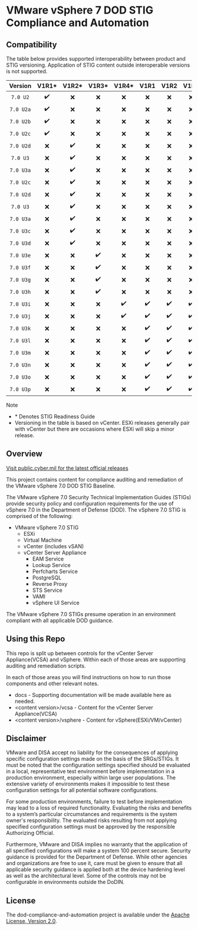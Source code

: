 # VMware vSphere 7 DOD STIG Compliance and Automation

## Compatibility
The table below provides supported interoperability between product and STIG versioning. Application of STIG content outside interoperable versions is not supported.

|      Version      |        V1R1*       |         V1R2*      |         V1R3*      |         V1R4*      |         V1R1       |         V1R2       |         V1R3       |
|:-----------------:|:------------------:|:------------------:|:------------------:|:------------------:|:------------------:|:------------------:|:------------------:|
|     `7.0 U2`      | :heavy_check_mark: |         :x:        |         :x:        |         :x:        |         :x:        |         :x:        |         :x:        |
|     `7.0 U2a`     | :heavy_check_mark: |         :x:        |         :x:        |         :x:        |         :x:        |         :x:        |         :x:        |
|     `7.0 U2b`     | :heavy_check_mark: |         :x:        |         :x:        |         :x:        |         :x:        |         :x:        |         :x:        |
|     `7.0 U2c`     | :heavy_check_mark: |         :x:        |         :x:        |         :x:        |         :x:        |         :x:        |         :x:        |
|     `7.0 U2d`     |        :x:         | :heavy_check_mark: |         :x:        |         :x:        |         :x:        |         :x:        |         :x:        |
|     `7.0 U3`      |        :x:         | :heavy_check_mark: |         :x:        |         :x:        |         :x:        |         :x:        |         :x:        |
|     `7.0 U3a`     |        :x:         | :heavy_check_mark: |         :x:        |         :x:        |         :x:        |         :x:        |         :x:        |
|     `7.0 U2c`     |        :x:         | :heavy_check_mark: |         :x:        |         :x:        |         :x:        |         :x:        |         :x:        |
|     `7.0 U2d`     |        :x:         | :heavy_check_mark: |         :x:        |         :x:        |         :x:        |         :x:        |         :x:        |
|     `7.0 U3`      |        :x:         | :heavy_check_mark: |         :x:        |         :x:        |         :x:        |         :x:        |         :x:        |
|     `7.0 U3a`     |        :x:         | :heavy_check_mark: |         :x:        |         :x:        |         :x:        |         :x:        |         :x:        |
|     `7.0 U3c`     |        :x:         | :heavy_check_mark: |         :x:        |         :x:        |         :x:        |         :x:        |         :x:        |
|     `7.0 U3d`     |        :x:         | :heavy_check_mark: |         :x:        |         :x:        |         :x:        |         :x:        |         :x:        |
|     `7.0 U3e`     |        :x:         |         :x:        | :heavy_check_mark: |         :x:        |         :x:        |         :x:        |         :x:        |
|     `7.0 U3f`     |        :x:         |         :x:        | :heavy_check_mark: |         :x:        |         :x:        |         :x:        |         :x:        |
|     `7.0 U3g`     |        :x:         |         :x:        | :heavy_check_mark: |         :x:        |         :x:        |         :x:        |         :x:        |
|     `7.0 U3h`     |        :x:         |         :x:        | :heavy_check_mark: |         :x:        |         :x:        |         :x:        |         :x:        |
|     `7.0 U3i`     |        :x:         |         :x:        |         :x:        | :heavy_check_mark: | :heavy_check_mark: | :heavy_check_mark: | :heavy_check_mark: |
|     `7.0 U3j`     |        :x:         |         :x:        |         :x:        | :heavy_check_mark: | :heavy_check_mark: | :heavy_check_mark: | :heavy_check_mark: | 
|     `7.0 U3k`     |        :x:         |         :x:        |         :x:        |         :x:        | :heavy_check_mark: | :heavy_check_mark: | :heavy_check_mark: |
|     `7.0 U3l`     |        :x:         |         :x:        |         :x:        |         :x:        | :heavy_check_mark: | :heavy_check_mark: | :heavy_check_mark: |
|     `7.0 U3m`     |        :x:         |         :x:        |         :x:        |         :x:        | :heavy_check_mark: | :heavy_check_mark: | :heavy_check_mark: |
|     `7.0 U3n`     |        :x:         |         :x:        |         :x:        |         :x:        | :heavy_check_mark: | :heavy_check_mark: | :heavy_check_mark: |
|     `7.0 U3o`     |        :x:         |         :x:        |         :x:        |         :x:        | :heavy_check_mark: | :heavy_check_mark: | :heavy_check_mark: |
|     `7.0 U3p`     |        :x:         |         :x:        |         :x:        |         :x:        | :heavy_check_mark: | :heavy_check_mark: | :heavy_check_mark: |

> [!NOTE]
> - \* Denotes STIG Readiness Guide  
> - Versioning in the table is based on vCenter. ESXi releases generally pair with vCenter but there are occasions where ESXi will skip a minor release. 

## Overview
[Visit public.cyber.mil for the latest official releases](https://public.cyber.mil/stigs/)

This project contains content for compliance auditing and remediation of the VMware vSphere 7.0 DOD STIG Baseline.

The VMware vSphere 7.0 Security Technical Implementation Guides (STIGs) provide security policy and configuration requirements for the use of vSphere 7.0 in the Department of Defense (DOD). The vSphere 7.0 STIG is comprised of the following:

- VMware vSphere 7.0 STIG
  - ESXi
  - Virtual Machine
  - vCenter (includes vSAN)
  - vCenter Server Appliance
    - EAM Service
    - Lookup Service
    - Perfcharts Service
    - PostgreSQL
    - Reverse Proxy
    - STS Service
    - VAMI
    - vSphere UI Service

The VMware vSphere 7.0 STIGs presume operation in an environment compliant with all applicable DOD guidance.

## Using this Repo
This repo is split up between controls for the vCenter Server Appliance(VCSA) and vSphere.  Within each of those areas are supporting auditing and remediation scripts.  

In each of those areas you will find instructions on how to run those components and other relevant notes.  

- docs - Supporting documentation will be made available here as needed.
- \<content version\>/vcsa - Content for the vCenter Server Appliance(VCSA)
- \<content version\>/vsphere - Content for vSphere(ESXi/VM/vCenter)

## Disclaimer
VMware and DISA accept no liability for the consequences of applying specific configuration settings made on the basis of the SRGs/STIGs. It must be noted that the configuration settings specified should be evaluated in a local, representative test environment before implementation in a production environment, especially within large user populations. The extensive variety of environments makes it impossible to test these configuration settings for all potential software configurations.

For some production environments, failure to test before implementation may lead to a loss of required functionality. Evaluating the risks and benefits to a system’s particular circumstances and requirements is the system owner's responsibility. The evaluated risks resulting from not applying specified configuration settings must be approved by the responsible Authorizing Official.

Furthermore, VMware and DISA implies no warranty that the application of all specified configurations will make a system 100 percent secure. Security guidance is provided for the Department of Defense. While other agencies and organizations are free to use it, care must be given to ensure that all applicable security guidance is applied both at the device hardening level as well as the architectural level. Some of the controls may not be configurable in environments outside the DoDIN.

## License
The dod-compliance-and-automation project is available under the [Apache License, Version 2.0](LICENSE).
